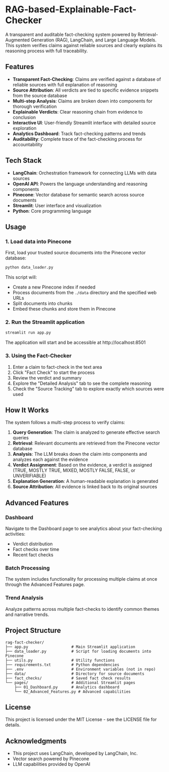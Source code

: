 # RAG-based-Explainable-Fact-Checker
A transparent and auditable fact-checking system powered by Retrieval-Augmented Generation (RAG), LangChain, and Large Language Models. This system verifies claims against reliable sources and clearly explains its reasoning process with full traceability.

## Features

- **Transparent Fact-Checking**: Claims are verified against a database of reliable sources with full explanation of reasoning
- **Source Attribution**: All verdicts are tied to specific evidence snippets from the source database
- **Multi-step Analysis**: Claims are broken down into components for thorough verification
- **Explainable Verdicts**: Clear reasoning chain from evidence to conclusion
- **Interactive UI**: User-friendly Streamlit interface with detailed source exploration
- **Analytics Dashboard**: Track fact-checking patterns and trends
- **Auditability**: Complete trace of the fact-checking process for accountability

## Tech Stack

- **LangChain**: Orchestration framework for connecting LLMs with data sources
- **OpenAI API**: Powers the language understanding and reasoning components
- **Pinecone**: Vector database for semantic search across source documents
- **Streamlit**: User interface and visualization
- **Python**: Core programming language

## Usage

### 1. Load data into Pinecone

First, load your trusted source documents into the Pinecone vector database:

```bash
python data_loader.py
```

This script will:
- Create a new Pinecone index if needed
- Process documents from the `./data` directory and the specified web URLs
- Split documents into chunks
- Embed these chunks and store them in Pinecone

### 2. Run the Streamlit application

```bash
streamlit run app.py
```

The application will start and be accessible at http://localhost:8501

### 3. Using the Fact-Checker

1. Enter a claim to fact-check in the text area
2. Click "Fact Check" to start the process
3. Review the verdict and summary
4. Explore the "Detailed Analysis" tab to see the complete reasoning
5. Check the "Source Tracking" tab to explore exactly which sources were used

## How It Works

The system follows a multi-step process to verify claims:

1. **Query Generation**: The claim is analyzed to generate effective search queries
2. **Retrieval**: Relevant documents are retrieved from the Pinecone vector database
3. **Analysis**: The LLM breaks down the claim into components and analyzes each against the evidence
4. **Verdict Assignment**: Based on the evidence, a verdict is assigned (TRUE, MOSTLY TRUE, MIXED, MOSTLY FALSE, FALSE, or UNVERIFIABLE)
5. **Explanation Generation**: A human-readable explanation is generated
6. **Source Attribution**: All evidence is linked back to its original sources

## Advanced Features

### Dashboard

Navigate to the Dashboard page to see analytics about your fact-checking activities:
- Verdict distribution
- Fact checks over time
- Recent fact checks

### Batch Processing

The system includes functionality for processing multiple claims at once through the Advanced Features page.

### Trend Analysis

Analyze patterns across multiple fact-checks to identify common themes and narrative trends.

## Project Structure

```
rag-fact-checker/
├── app.py                   # Main Streamlit application
├── data_loader.py           # Script for loading documents into Pinecone
├── utils.py                 # Utility functions
├── requirements.txt         # Python dependencies
├── .env                     # Environment variables (not in repo)
├── data/                    # Directory for source documents
├── fact_checks/             # Saved fact check results
└── pages/                   # Additional Streamlit pages
    ├── 01_Dashboard.py      # Analytics dashboard
    └── 02_Advanced_Features.py # Advanced capabilities
```

## License

This project is licensed under the MIT License - see the LICENSE file for details.

## Acknowledgments

- This project uses LangChain, developed by LangChain, Inc.
- Vector search powered by Pinecone
- LLM capabilities provided by OpenAI
